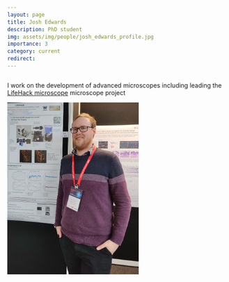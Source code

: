 ```yaml
---
layout: page
title: Josh Edwards
description: PhD student
img: assets/img/people/josh_edwards_profile.jpg
importance: 3
category: current
redirect: 
---
```


<div class="page">
    <div class="row">
        <div class="column">
            <p>I work on the development of advanced microscopes including leading the <a href="https://holdenlab.github.io/LifeHackWebsite">LifeHack microscope</a> microscope project</p>
        </div>
        <div class="column">
            <img src="/assets/img/people/josh_edwards_profile.jpg" width="60%">
        </div>        
    </div> 





</div>